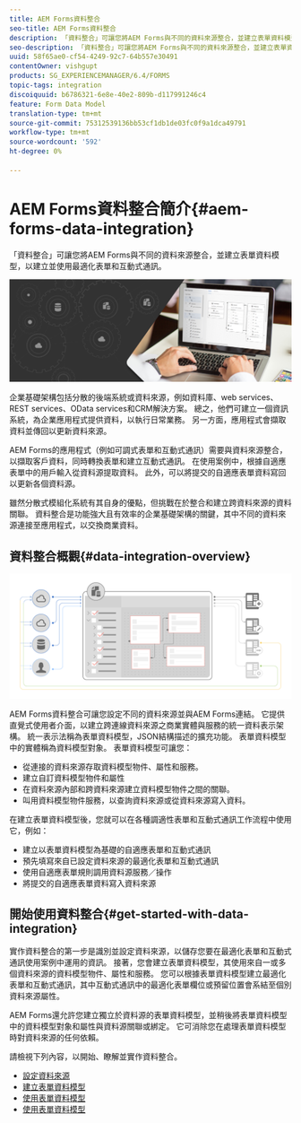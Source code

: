 ```yaml
---
title: AEM Forms資料整合
seo-title: AEM Forms資料整合
description: 「資料整合」可讓您將AEM Forms與不同的資料來源整合，並建立表單資料模型，以建立並使用最適化表單和互動式通訊。
seo-description: 「資料整合」可讓您將AEM Forms與不同的資料來源整合，並建立表單資料模型，以建立並使用最適化表單和互動式通訊。
uuid: 58f65ae0-cf54-4249-92c7-64b557e30491
contentOwner: vishgupt
products: SG_EXPERIENCEMANAGER/6.4/FORMS
topic-tags: integration
discoiquuid: b6786321-6e8e-40e2-809b-d117991246c4
feature: Form Data Model
translation-type: tm+mt
source-git-commit: 75312539136bb53cf1db1de03fc0f9a1dca49791
workflow-type: tm+mt
source-wordcount: '592'
ht-degree: 0%

---
```



# AEM Forms資料整合簡介{#aem-forms-data-integration}

「資料整合」可讓您將AEM Forms與不同的資料來源整合，並建立表單資料模型，以建立並使用最適化表單和互動式通訊。

![](do-not-localize/data-integeration.png)

企業基礎架構包括分散的後端系統或資料來源，例如資料庫、web services、REST services、OData services和CRM解決方案。 總之，他們可建立一個資訊系統，為企業應用程式提供資料，以執行日常業務。 另一方面，應用程式會擷取資料並傳回以更新資料來源。

AEM Forms的應用程式（例如可調式表單和互動式通訊）需要與資料來源整合，以擷取客戶資料，同時轉換表單和建立互動式通訊。 在使用案例中，根據自適應表單中的用戶輸入從資料源提取資料。 此外，可以將提交的自適應表單資料寫回以更新各個資料源。

雖然分散式模組化系統有其自身的優點，但挑戰在於整合和建立跨資料來源的資料關聯。 資料整合是功能強大且有效率的企業基礎架構的關鍵，其中不同的資料來源連接至應用程式，以交換商業資料。

## 資料整合概觀{#data-integration-overview}

![aem-forms-data-integration](assets/aem-forms-data-integeration.png)

AEM Forms資料整合可讓您設定不同的資料來源並與AEM Forms連結。 它提供直覺式使用者介面，以建立跨連線資料來源之商業實體與服務的統一資料表示架構。 統一表示法稱為表單資料模型，JSON結構描述的擴充功能。 表單資料模型中的實體稱為資料模型對象。 表單資料模型可讓您：

* 從連接的資料來源存取資料模型物件、屬性和服務。
* 建立自訂資料模型物件和屬性
* 在資料來源內部和跨資料來源建立資料模型物件之間的關聯。
* 叫用資料模型物件服務，以查詢資料來源或從資料來源寫入資料。

在建立表單資料模型後，您就可以在各種調適性表單和互動式通訊工作流程中使用它，例如：

* 建立以表單資料模型為基礎的自適應表單和互動式通訊
* 預先填寫來自已設定資料來源的最適化表單和互動式通訊
* 使用自適應表單規則調用資料源服務／操作
* 將提交的自適應表單資料寫入資料來源

## 開始使用資料整合{#get-started-with-data-integration}

實作資料整合的第一步是識別並設定資料來源，以儲存您要在最適化表單和互動式通訊使用案例中運用的資訊。 接著，您會建立表單資料模型，其使用來自一或多個資料來源的資料模型物件、屬性和服務。 您可以根據表單資料模型建立最適化表單和互動式通訊，其中互動式通訊中的最適化表單欄位或預留位置會系結至個別資料來源屬性。

AEM Forms還允許您建立獨立於資料源的表單資料模型，並稍後將表單資料模型中的資料模型對象和屬性與資料源關聯或綁定。 它可消除您在處理表單資料模型時對資料來源的任何依賴。

請檢視下列內容，以開始、瞭解並實作資料整合。

* [設定資料來源](/help/forms/using/configure-data-sources.md)
* [建立表單資料模型](/help/forms/using/create-form-data-models.md)
* [使用表單資料模型](/help/forms/using/work-with-form-data-model.md)
* [使用表單資料模型](/help/forms/using/using-form-data-model.md)


